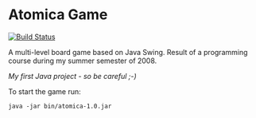 Atomica Game
============

[![Build Status](https://travis-ci.org/fischermatte/atomica.svg?branch=master)](https://travis-ci.org/fischermatte/atomica)

A multi-level board game based on Java Swing. Result of a programming course during my summer semester of 2008.

*My first Java project - so be careful ;-)*

To start the game run:

    java -jar bin/atomica-1.0.jar